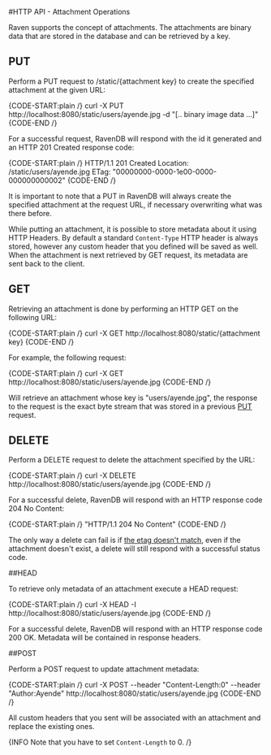 #HTTP API - Attachment Operations

Raven supports the concept of attachments. The attachments are binary data that are stored in the database and can be retrieved by a key.

## PUT

Perform a PUT request to /static/{attachment key} to create the specified attachment at the given URL:

{CODE-START:plain /}
    curl -X PUT http://localhost:8080/static/users/ayende.jpg -d "[.. binary image data ...]"
{CODE-END /}

For a successful request, RavenDB will respond with the id it generated and an HTTP 201 Created response code:

{CODE-START:plain /}
    HTTP/1.1 201 Created
    Location: /static/users/ayende.jpg
	ETag: "00000000-0000-1e00-0000-000000000002"
{CODE-END /}

It is important to note that a PUT in RavenDB will always create the specified attachment at the request URL, if necessary overwriting what was there before.

While putting an attachment, it is possible to store metadata about it using HTTP Headers. By default a standard `Content-Type` HTTP header is always stored, however any custom header that you defined will be saved as well. When the attachment is next retrieved by GET request, its metadata are sent back to the client.

## GET
Retrieving an attachment is done by performing an HTTP GET on the following URL:

{CODE-START:plain /}
    curl -X GET http://localhost:8080/static/{attachment key}
{CODE-END /}

For example, the following request:

{CODE-START:plain /}
    curl -X GET http://localhost:8080/static/users/ayende.jpg
{CODE-END /}

Will retrieve an attachment whose key is "users/ayende.jpg", the response to the request is the exact byte stream that was stored in a previous [PUT](https://ravendb.net/docs/http-api/attachments/http-api-put-attachments?version=2.0) request.

## DELETE

Perform a DELETE request to delete the attachment specified by the URL:

{CODE-START:plain /}
    curl -X DELETE http://localhost:8080/static/users/ayende.jpg
{CODE-END /}

For a successful delete, RavenDB will respond with an HTTP response code 204 No Content:

{CODE-START:plain /}
    "HTTP/1.1 204 No Content"
{CODE-END /}

The only way a delete can fail is if [the etag doesn't match](https://ravendb.net/docs/http-api/http-api-concurrency?version=2.0), even if the attachment doesn't exist, a delete will still respond with a successful status code.

##HEAD

To retrieve only metadata of an attachment execute a HEAD request:

{CODE-START:plain /}
	curl -X HEAD -I http://localhost:8080/static/users/ayende.jpg
{CODE-END /}

For a successful delete, RavenDB will respond with an HTTP response code 200 OK. Metadata will be contained in response headers.

##POST

Perform a POST request to update attachment metadata:

{CODE-START:plain /}
	curl -X POST --header "Content-Length:0" --header "Author:Ayende" http://localhost:8080/static/users/ayende.jpg
{CODE-END /}

All custom headers that you sent will be associated with an attachment and replace the existing ones.
 
{INFO Note that you have to set `Content-Length` to 0. /}